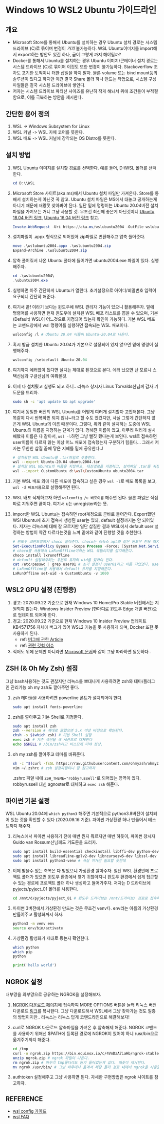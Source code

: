 # Windows 10 WSL2 Ubuntu 가이드라인

## 개요

- Microsoft Store를 통해서 Ubuntu를 설치하는 경우 Ubuntu 설치 경로는 시스템 드라이브 (C)로 묶이며 변경이 *거의* 불가능하다. WSL Ubuntu이미지를 import해서 export하는 방안도 있긴 하나, 굳이 그렇게 까지 해야될까?
- Docker를 통해서 Ubuntu를 설치하는 경우 Ubuntu 이미지/콘테이너 설치 경로는 시스템 드라이브 (C)로 묶이며 이것도 또한 변경이 불가능하다. Stackoverflow 조차도 포기한 토픽이니 더한 삽질을 하지 말자. 물론 volume 또는 bind mount등의 솔루션이 있다고 하지만 이건 결국 Share 폴더 하나 만드는 작업으로, 시스템 구성 파일들은 결국 시스템 드라이브에 쌓인다.
- 저자는 시스템 드라이브 파티션 사이즈를 유난히 작게 해놔서 위에 조건들이 부적절함으로, 이를 극복하는 방안을 제시한다.

## 간단한 용어 정의

1. WSL -> Windows Subsystem for Linux
2. WSL 커널 -> WSL 자체 코어를 뜻한다.
3. WSL 배포 -> WSL 커널에 장착되는 OS Distro를 뜻한다.

## 설치 방법

1. WSL Ubuntu 이미지를 설치할 경로를 선택한다. 예를 들어, D:\\WSL 폴더를 선택한다.

    ```powershell
    cd D:\\WSL
    ```

2. Microsoft Store 사이트(aka.ms)에서 Ubuntu 설치 파일만 가져온다. Store를 통해서 설치하는게 아닌것 꼭 참고. Ubuntu 설치 파일은 MS에서 대놓고 공개하는게 아니기 때문에 재량껏 찾아봐야 된다. 일단 밑에 명령어는 Ubuntu 20.04버전 설치파일을 가져오는 거니 그냥 사용할 것. 무조건 최신께 좋은게 아닌것이니 [Ubuntu 18.04 버전 링크](https://aka.ms/wsl-ubuntu-1804), [Ubuntu 16.04 버전 링크](https://aka.ms/wsl-ubuntu-1604) 참고.

    ```powershell
    Invoke-WebRequest -Uri https://aka.ms/wslubuntu2004 -OutFile wslubuntu2004.appx -UseBasicParsing
    ```

3. 설치파일이 .appx 형식으로 되어있어 zip파일로 변환해주고 압축 풀어준다.

    ```powershell
    move .\wslubuntu2004.appx .\wslubuntu2004.zip
    Expand-Archive .\wslubuntu2004.zip
    ```

4. 압축 풀어줘서 나온 Ubuntu 폴더에 들어가면 ubuntu2004.exe 파일이 있다. 실행해주자.

    ```powershell
    cd .\wslubuntu2004\
    .\ubuntu2004.exe
    ```

5. 실행하면 아주 간단하게 Ubuntu가 열린다. 초기설정으로 아이디/비밀번호 입력이 요구되니 간단히 해준다.

6. 여기서 끝! 이라기 보다는 윈도우에 WSL 관리자 기능이 있으니 활용해주자. 밑에 명령어를 사용하면 현재 윈도우에 설치된 WSL 배포 리스트를 뽑을 수 있으며, 기본 (Default) WSL이 어느것으로 지정되어 있는지 확인이 가능하다. 기본 WSL 베포는 코맨드창에서 wsl 명령어를 실행하면 접속되는 WSL 배포이다.

    ```powershell
    wslconfig /l # Ubuntu 20.04 이름이 Ubuntu-20.04로 나온다.
    ```

7. 혹시 방금 설치한 Ubuntu 20.04가 기본으로 설정되어 있지 않으면 밑에 명령어 실행해주자.

    ```powershell
    wslconfig /setdefault Ubuntu-20.04
    ```

8. 여기까지 에러없이 됬다면 설치는 제대로 된것으로 본다. 에러 났으면 난 모르니 스택신님과 구글신님께 여쭤볼것.

9. 이제 다 설치됬고 실행도 되고 하니.. 리눅스 창시자 Linus Torvalds신님께 감사 기도문을 드리자.

    ```bash
    sudo sh -c 'apt update && apt upgrade'
    ```

10. 여기서 동일한 버전의 WSL Ubuntu를 어떻게 여러개 설치할까 고민해본다. 그냥 똑같이 다시 반복하면 되지 않냐~라고 할 수도 있겄지만, 사실 그렇게 간단하지 않은게 WSL Ubuntu의 이름 때문이다. 그렇다, 위와 같이 설치하는 도중에 WSL Ubuntu의 이름을 지정하는 단계가 없다. 정해진 이름이 있고, 아무리 여러개 설치해봤자 이름은 다 같아서, `wsl -l`하면 그냥 뻘짓 했다는게 보인다. wsl로 접속하면 user이름이 다르지 않는 이상 어느 배포에 접속했는지 구분하기 힘들다... 그래서 저자는 무한한 삽질 끝에 닿은 지혜를 밑에 공유한다..!

    ```bash
    # 설치됬던 WSL Ubuntu를 .tar파일로 추출한다.
    wsl --export Ubuntu-20.04 ubuntu2004.tar
    # 설치할 WSL Ubuntu의 이름을 지정하고, 대상경로를 지정하고, 설치파일 .tar를 지정한다.
    wsl --import CustomUbuntu d:\wsl\CustomUbuntu ubuntu2004.tar
    ```

11. 기본 WSL 배포 외에 다른 배포에 접속하고 싶은 경우 `wsl -l`로 배포 목록을 보고, `wsl -d 배포이름`으로 실행해주면 된다.

12. WSL 배포 삭제하고자 하면 `wslconfig /u 배포이름` 해주면 된다. 물론 파일은 직접 따로 지워주면 끝이다. 여기서 u는 unregister라는 뜻. 

13. import한 WSL Ubuntu는 접속하면 root계정으로 곧바로 들어간다. Export했던 WSl Ubuntu에 초기 접속시 생성된 user는 있되, default 설정까지는 안 되어있다. 저자는 리눅스에 대해 잘 모르지만 일단 삽질한 결과 WSL에서 default user 설정하는 방법이 약간 다르다는것을 느껴 밑에와 같이 진행할 것을 추천한다.

    ```powershell
    # 윈도우 코맨드창에서 choco 깔아준다. choco는 리눅스 apt과 같은 윈도우 전용 패키지 매니저라 생각하면 된다.
    Set-ExecutionPolicy Bypass -Scope Process -Force; [System.Net.ServicePointManager]::SecurityProtocol = [System.Net.ServicePointManager]::SecurityProtocol -bor 3072; iex ((New-Object System.Net.WebClient).DownloadString('https://chocolatey.org/install.ps1'))
    # choco를 사용해서 LxRunOffline이라는 WSL 유틸리티를 설치해준다.
    choco install lxrunoffline
    # default 설정해주려는 우분투 유저의 uid를 찾아야 된다.
    cat /etc/passwd | grep user01 # 초기 설정시 user01라고 이름 지었었다. user01:x:1000:1000라고 뜨는데, 여기 1000가 uid다.
    # LxRunOffline을 사용해서 default 유저를 지정해준다.
    LxRunOffline set-uid -n CustomUbuntu -v 1000
    ```

## WSL2 GPU 설정 (진행중)

1. 경고: 2020.09.22 기준으로 현재 Windows 10 Home/Pro Stable 버전에서는 지원되지 않는다. Windows Insider Preview (한마디로 윈도우 Edge 개발 버전)으로 업데이트 되어야 한다.
2. 경고: 2020.09.22 기준으로 현재 Windows 10 Insider Preview 업데이트 KB4571756 자체에 버그가 있어 WSL2 기능을 못 사용하게 되며, Docker 또한 못 사용하게 된다.
    - ref: [버그에 관한 Article](https://www.windowslatest.com/2020/09/09/windows-10-wsl-element-not-found-error/)
    - ref: [관련 깃헙 이슈](https://github.com/microsoft/WSL/issues/5880)
3. 적어도 위에 문제만 아니라면 [Microsoft 문서](https://docs.microsoft.com/en-us/windows/win32/direct3d12/gpu-cuda-in-wsl)와 같이 그냥 따라하면 될듯하다..

## ZSH (& Oh My Zsh) 설정

그냥 bash사용하는 것도 괜찮지만 리눅스를 뽀대나게 사용하려면 zsh와 테마/플러그인 관리기능 oh my zsh도 깔아주면 좋다.

1. zsh 테마들을 사용하려면 powerline 폰트가 설치되어야 한다.

    ```bash
    sudo apt install fonts-powerline
    ```

2. zsh를 깔아주고 기본 Shell로 지정한다.

    ```bash
    sudo apt install zsh
    zsh --version # 제대로 깔렸으면 5.x 이상 버전으로 확인된다.
    chsh -s $(which zsh) # 기본 Shell 설정
    exec zsh # 기존 세션을 새 세션으로 대체한다
    echo $SHELL # /bin/zsh라고 비스므래 떠야 정상.
    ```

3. oh my zsh를 깔아주고 테마를 바꿔준다.

    ```zsh
    sh -c "$(curl -fsSL https://raw.githubusercontent.com/ohmyzsh/ohmyzsh/master/tools/install.sh)"
    vim ~/.zshrc # zsh 설정파일이니 잘 참고하자
    ```
    .zshrc 파일 내에 `ZSH_THEME="robbyrussell"`로 되어있는 영역이 있다. robbyrussell 대신 agnoster로 대체하고 `exec zsh` 해준다.

## 파이썬 기본 설정

WSL Ubuntu 20.04에 `which python3` 해주면 기본적으로 python3.8버전이 설치되어 있는 것을 확인할 수 있다 (2020.09.16 기준). 파이썬 가상환경 하나 만들어서 테스트까지 해주자.

1. 리눅스에서 파이썬 사용하기 전에 매번 뭔지 뭐르지만 매번 하듯이, 파이썬 창시자 Guido van Rossum신님께도 기도문을 드리자.

    ```bash
    sudo apt install build-essential checkinstall libffi-dev python-dev
    sudo apt install libreadline-gplv2-dev libncursesw5-dev libssl-dev libsqlite3-dev tk-dev libgdbm-dev libc6-dev libbz2-dev
    sudo apt install python3-venv # 사실 이거만 필요할 듯한데 
    ```

2. 이제 받을수 있는 축복은 다 받았으니 가상환경 깔아주자. 일단 WSL 환경안에 프로젝트 폴더가 있으면 윈도우 환경에서 찾기 귀찮아지니 윈도우 환경에서 쉽게 접근할 수 있는 경로에 프로젝트 폴더 하나 생성하고 들어가주자. 저자는 D 드라이브에 pyjects/pyject_01 폴더를 사용한다.

    ```bash
    cd /mnt/d/pyjects/pyject_01 # 윈도우 드라이브는 /mnt/드라이브/ 경로로 접속하면 된다.
    ```

3. 파이썬 3버전에서 가상환경 만드는 것은 무조건 venv다. env라는 이름의 가상환경 만들어주고 활성화까지 하자.

    ```bash
    python3 -m venv env
    source env/bin/activate
    ```

4. 가상환경 활성화가 제대로 됬는지 확인한다.

    ```bash
    which python
    which pip
    python
    ```
    ```python
    print('hello world')
    ```

## NGROK 설정

내부망을 외부망으로 공유하는 NGROK을 설정해보자.

1. [NGROK 다운로드 페이지](https://ngrok.com/download)에 접속하여 MORE OPTIONS 버튼을 눌러 리눅스 버전 다운로드 [링크](https://bin.equinox.io/c/4VmDzA7iaHb/ngrok-stable-linux-amd64.zip)를 복사한다. 그냥 다운로드해서 WSL에서 그냥 찾아가는 것도 일종의 방법이지만.. 리눅스는 리눅스 답게 코맨드라인으로 해결해보자!

2. curl로 NGROK 다운로드 압축파일을 가져온 후 압축해제 해준다. NGROK 코맨드를 사용하기 위해선 $PATH에 등록된 경로에 NGROK이 있어야 하니 /usr/bin으로 옮겨주기까지 해준다.

    ```bash
    cd /tmp
    curl -o ngrok.zip https://bin.equinox.io/c/4VmDzA7iaHb/ngrok-stable-linux-amd64.zip
    unzip ngrok.zip # ngrok 파일이 나온다.
    rm ngrok.zip # 아무리 tmp폴더라도 뭔가 들어있는게 싫다. 깨끗이 제거한다.
    mv ngrok /usr/bin/ # 그냥 아무대나 옮겨서 해당 폴더 경로 내에서 ngrok을 사용할 수도 있지만.. 개발자는 편리성을 추구한다.
    ```

3. authtoken 설정해주고 그냥 사용하면 된다. 자세한 구현방법은 ngrok 사이트를 참고하자.

## REFERENCE

- [wsl config 가이드](https://docs.microsoft.com/en-us/windows/wsl/wsl-config)
- [wsl FAQ](https://docs.microsoft.com/en-us/windows/wsl/faq)
